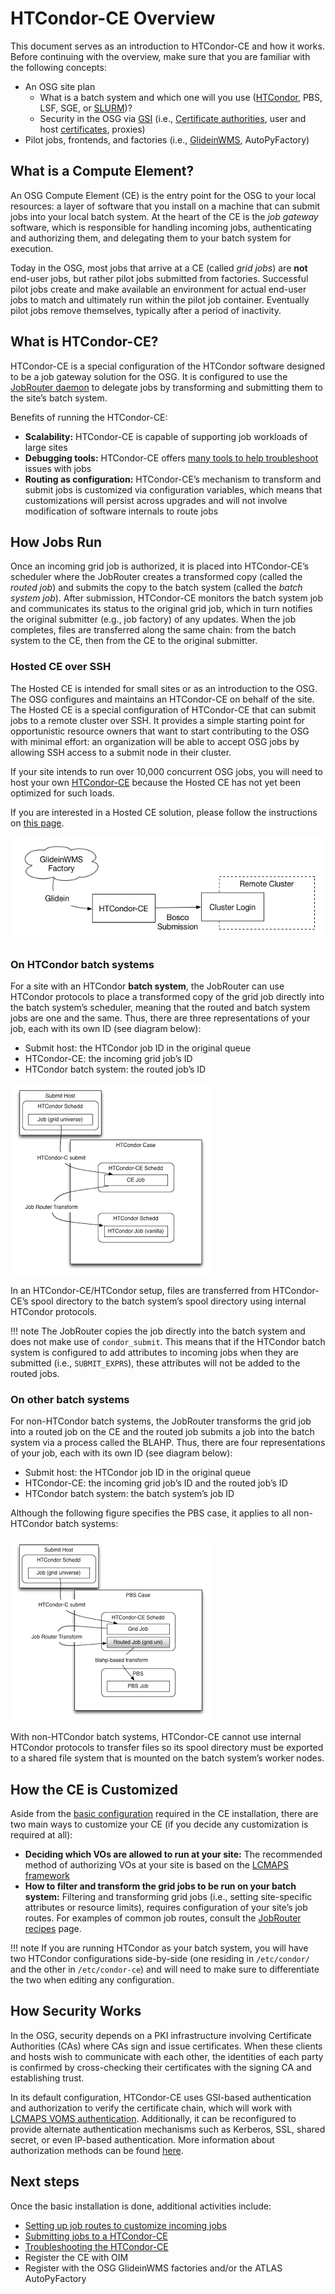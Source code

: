 HTCondor-CE Overview
====================

This document serves as an introduction to HTCondor-CE and how it works.
Before continuing with the overview, make sure that you are familiar with the following concepts:

-   An OSG site plan
    -   What is a batch system and which one will you use ([HTCondor](http://htcondor.org/), PBS, LSF, SGE, or
        [SLURM](https://slurm.schedmd.com/))?
    -   Security in the OSG via [GSI](https://gridcf.org/gct-docs/gsic/index.html) (i.e.,
        [Certificate authorities](https://en.wikipedia.org/wiki/Certificate_authority), user and host
        [certificates](https://en.wikipedia.org/wiki/Public_key_certificate), proxies)
-   Pilot jobs, frontends, and factories (i.e., [GlideinWMS](http://glideinwms.fnal.gov/doc.prd/index.html),
    AutoPyFactory)

What is a Compute Element?
--------------------------

An OSG Compute Element (CE) is the entry point for the OSG to your local resources: a layer of software that you install
on a machine that can submit jobs into your local batch system.
At the heart of the CE is the *job gateway* software, which is responsible for handling incoming jobs, authenticating
and authorizing them, and delegating them to your batch system for execution.

Today in the OSG, most jobs that arrive at a CE (called *grid jobs*) are **not** end-user jobs, but rather pilot jobs
submitted from factories.
Successful pilot jobs create and make available an environment for actual end-user jobs to match and ultimately run
within the pilot job container.
Eventually pilot jobs remove themselves, typically after a period of inactivity.

What is HTCondor-CE?
--------------------

HTCondor-CE is a special configuration of the HTCondor software designed to be a job gateway solution for the OSG.
It is configured to use the [JobRouter daemon](http://research.cs.wisc.edu/htcondor/manual/v8.6/5_4HTCondor_Job.html) to
delegate jobs by transforming and submitting them to the site’s batch system.

Benefits of running the HTCondor-CE:

-   **Scalability:** HTCondor-CE is capable of supporting job workloads of large sites
-   **Debugging tools:** HTCondor-CE offers [many tools to help troubleshoot](/compute-element/troubleshoot-htcondor-ce)
    issues with jobs
-   **Routing as configuration:** HTCondor-CE’s mechanism to transform and submit jobs is customized via configuration
    variables, which means that customizations will persist across upgrades and will not involve modification of
    software internals to route jobs

How Jobs Run
------------

Once an incoming grid job is authorized, it is placed into HTCondor-CE’s scheduler where the JobRouter creates a
transformed copy (called the *routed job*) and submits the copy to the batch system (called the *batch system job*).
After submission, HTCondor-CE monitors the batch system job and communicates its status to the original grid job, which
in turn notifies the original submitter (e.g., job factory) of any updates.
When the job completes, files are transferred along the same chain: from the batch system to the CE, then from the CE to
the original submitter.

### Hosted CE over SSH

The Hosted CE is intended for small sites or as an introduction to the OSG.
The OSG configures and maintains an HTCondor-CE on behalf of the site.
The Hosted CE is a special configuration of HTCondor-CE that can submit jobs to a remote cluster over SSH.
It provides a simple starting point for opportunistic resource owners that want to start contributing to the OSG with
minimal effort: an organization will be able to accept OSG jobs by allowing SSH access to a submit node in their cluster.

If your site intends to run over 10,000 concurrent OSG jobs, you will need to host your own
[HTCondor-CE](/compute-element/install-htcondor-ce) because the Hosted CE has not yet been optimized for such
loads.

If you are interested in a Hosted CE solution, please follow the instructions on [this page](/compute-element/hosted-ce).

![HTCondor-CE-Bosco](/img/HTCondorCEBosco.png)

### On HTCondor batch systems

For a site with an HTCondor **batch system**, the JobRouter can use HTCondor protocols to place a transformed copy of
the grid job directly into the batch system’s scheduler, meaning that the routed and batch system jobs are one and the
same.
Thus, there are three representations of your job, each with its own ID (see diagram below):

-   Submit host: the HTCondor job ID in the original queue
-   HTCondor-CE: the incoming grid job’s ID
-   HTCondor batch system: the routed job’s ID

![HTCondor-CE with an HTCondor batch system](/img/ce_condorbatchsystem.png)

In an HTCondor-CE/HTCondor setup, files are transferred from HTCondor-CE’s spool directory to the batch system’s spool
directory using internal HTCondor protocols.

!!! note
    The JobRouter copies the job directly into the batch system and does not make use of `condor_submit`.
    This means that if the HTCondor batch system is configured to add attributes to incoming jobs when they are
    submitted (i.e., `SUBMIT_EXPRS`), these attributes will not be added to the routed jobs.

### On other batch systems

For non-HTCondor batch systems, the JobRouter transforms the grid job into a routed job on the CE and the routed job
submits a job into the batch system via a process called the BLAHP.
Thus, there are four representations of your job, each with its own ID (see diagram below):

-   Submit host: the HTCondor job ID in the original queue
-   HTCondor-CE: the incoming grid job’s ID and the routed job’s ID
-   HTCondor batch system: the batch system’s job ID

Although the following figure specifies the PBS case, it applies to all non-HTCondor batch systems:

![HTCondor-CE with other batch systems](/img/ce_otherbatchsystem.png)

With non-HTCondor batch systems, HTCondor-CE cannot use internal HTCondor protocols to transfer files so its spool
directory must be exported to a shared file system that is mounted on the batch system’s worker nodes.

How the CE is Customized
------------------------

Aside from the [basic configuration](/compute-element/install-htcondor-ce#configuring-htcondor-ce) required in the CE
installation, there are two main ways to customize your CE (if you decide any customization is required at all):

-   **Deciding which VOs are allowed to run at your site:** The recommended method of authorizing VOs at your site is
    based on the [LCMAPS framework](/security/lcmaps-voms-authentication)
-   **How to filter and transform the grid jobs to be run on your batch system:** Filtering and transforming grid jobs
    (i.e., setting site-specific attributes or resource limits), requires configuration of your site’s job routes.
    For examples of common job routes, consult the [JobRouter recipes](/compute-element/job-router-recipes) page.

!!! note
    If you are running HTCondor as your batch system, you will have two HTCondor configurations side-by-side (one
    residing in `/etc/condor/` and the other in `/etc/condor-ce`) and will need to make sure to differentiate the two
    when editing any configuration.

How Security Works
------------------

In the OSG, security depends on a PKI infrastructure involving Certificate Authorities (CAs) where CAs sign and issue
certificates.
When these clients and hosts wish to communicate with each other, the identities of each party is confirmed by
cross-checking their certificates with the signing CA and establishing trust.

In its default configuration, HTCondor-CE uses GSI-based authentication and authorization to verify the certificate
chain, which will work with [LCMAPS VOMS authentication](/security/lcmaps-voms-authentication).
Additionally, it can be reconfigured to provide alternate authentication mechanisms such as Kerberos, SSL, shared
secret, or even IP-based authentication.
More information about authorization methods can be found
[here](http://research.cs.wisc.edu/htcondor/manual/v8.6/3_8Security.html#SECTION00483000000000000000).

Next steps
----------

Once the basic installation is done, additional activities include:

-   [Setting up job routes to customize incoming jobs](/compute-element/job-router-recipes)
-   [Submitting jobs to a HTCondor-CE](/compute-element/submit-htcondor-ce) 
-   [Troubleshooting the HTCondor-CE](/compute-element/troubleshoot-htcondor-ce)
-   Register the CE with OIM
-   Register with the OSG GlideinWMS factories and/or the ATLAS AutoPyFactory
